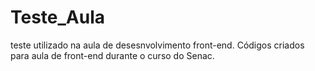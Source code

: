 # Teste_Aula
 teste utilizado na aula de desesnvolvimento front-end.
 Códigos criados para aula de front-end durante o curso do Senac.